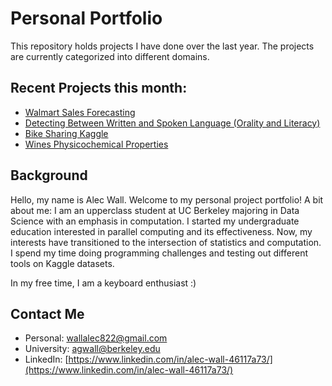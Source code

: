 # Personal Portfolio

This repository holds projects I have done over the last year. The projects are currently categorized into different domains.

## Recent Projects this month:


- [Walmart Sales Forecasting](https://github.com/WallAlec/WalmartSalesForecasting)
- [Detecting Between Written and Spoken Language (Orality and Literacy)](https://github.com/WallAlec/Orality_vs_Literacy_in_dialouge)
- [Bike Sharing Kaggle](https://github.com/WallAlec/BikeSharingDataset)
- [Wines Physicochemical Properties](https://github.com/WallAlec/WinePhysicochemicalProperties)


## Background

Hello, my name is Alec Wall. Welcome to my personal project portfolio! A bit about me: I am an upperclass student at UC Berkeley majoring in Data Science with an emphasis in computation. I started my undergraduate education interested in parallel computing and its effectiveness. Now, my interests have transitioned to the intersection of statistics and computation. I spend my time doing programming challenges and testing out different tools on Kaggle datasets.

In my free time, I am a keyboard enthusiast :)

## Contact Me

- Personal: wallalec822@gmail.com
- University: agwall@berkeley.edu
- LinkedIn: [https://www.linkedin.com/in/alec-wall-46117a73/](https://www.linkedin.com/in/alec-wall-46117a73/)

